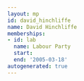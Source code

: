 ```yaml
---
layout: mp
id: david_hinchliffe
name: David Hinchliffe
memberships:
- id: lab
  name: Labour Party
  start: 
  end: '2005-03-18'
autogenerated: true
---
```


